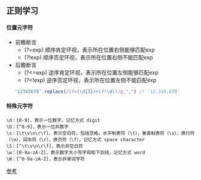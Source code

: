 ## 正则学习

#### 位置元字符
- 前瞻断言
    - (?=exp) 顺序肯定环视，表示所在位置右侧能够匹配exp
    - (?!exp) 顺序否定环视，表示所在位置右侧不能匹配exp
- 后瞻断言
    - (?<=exp) 逆序肯定环视，表示所在位置左侧能够匹配exp
    - (?<!exp) 逆序否定环视，表示所在位置左侧不能匹配exp
```js
   '12345678'.replace(/(?=(\d{3})+(?!\d))/g,",") // '12,345,678'
```



#### 特殊元字符
>
    \d：[0-9]，表示一位数字，记忆方式 digit
    \D：[^0-9]，表示一位非数字
    \s：[\t\v\n\r\f]，表示空白符，包括空格，水平制表符（\t），垂直制表符（\v），换行符（\n），回车符（\r），换页符（\f），记忆方式 space character
    \S：[^\t\v\n\r\f]，表示非空白符
    \w：[0-9a-zA-Z]，表示数字大小写字母和下划线，记忆方式 word
    \W：[^0-9a-zA-Z]，表示非单词字符
>

[参考](https://juejin.im/post/59b5e50f51882519777c4815)

